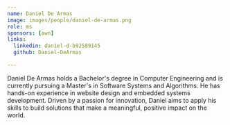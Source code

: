 ```yaml
---
name: Daniel De Armas
image: images/people/daniel-de-armas.png
role: ms
sponsors: [awn]
links:
  linkedin: daniel-d-b92589145
  github: Daniel-DeArmas

---
```


Daniel De Armas holds a Bachelor's degree in Computer Engineering and is currently pursuing a Master's in Software Systems and Algorithms. He has hands-on experience in website design and embedded systems development. Driven by a passion for innovation, Daniel aims to apply his skills to build solutions that make a meaningful, positive impact on the world.
